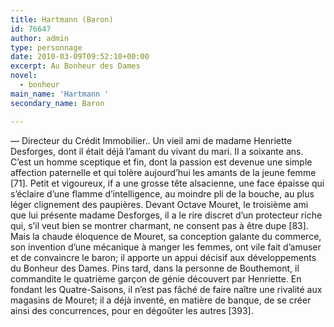 ```yaml
---
title: Hartmann (Baron)
id: 76647
author: admin
type: personnage
date: 2010-03-09T09:52:10+00:00
excerpt: Au Bonheur des Dames
novel:
  - bonheur
main_name: 'Hartmann '
secondary_name: Baron

---
```

— Directeur du Crédit Immobilier.. Un vieil ami de madame Henriette Desforges, dont il était déjà l&rsquo;amant du vivant du mari. II a soixante ans. C&rsquo;est un homme sceptique et fin, dont la passion est devenue une simple affection paternelle et qui tolère aujourd&rsquo;hui les amants de la jeune femme [71]. Petit et vigoureux, if a une grosse tête alsacienne, une face épaisse qui s&rsquo;éclaire d&rsquo;une flamme d&rsquo;intelligence, au moindre pli de la bouche, au plus léger clignement des paupières. Devant Octave Mouret, le troisième ami que lui présente madame Desforges, il a le rire discret d&rsquo;un protecteur riche qui, s&rsquo;il veut bien se montrer charmant, ne consent pas à être dupe [83]. Mais la chaude éloquence de Mouret, sa conception galante du commerce, son invention d&rsquo;une mécanique à manger les femmes, ont vile fait d&rsquo;amuser et de convaincre le baron; il apporte un appui décisif aux développements du Bonheur des Dames. Pins tard, dans la personne de Bouthemont, il commandite le quatrième garçon de génie découvert par Henriette. En fondant les Quatre-Saisons, il n&rsquo;est pas fâché de faire naître une rivalité aux magasins de Mouret; il a déjà inventé, en matière de banque, de se créer ainsi des concurrences, pour en dégoûter les autres [393]. 